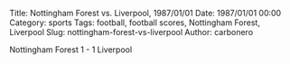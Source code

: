 Title: Nottingham Forest vs. Liverpool, 1987/01/01
Date: 1987/01/01 00:00
Category: sports
Tags: football, football scores, Nottingham Forest, Liverpool
Slug: nottingham-forest-vs-liverpool
Author: carbonero


Nottingham Forest 1 - 1 Liverpool
